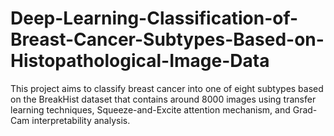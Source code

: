 # Deep-Learning-Classification-of-Breast-Cancer-Subtypes-Based-on-Histopathological-Image-Data
This project aims to classify breast cancer into one of eight subtypes based on the BreakHist dataset that contains around 8000 images using transfer learning techniques, Squeeze-and-Excite attention mechanism, and Grad-Cam interpretability analysis.
